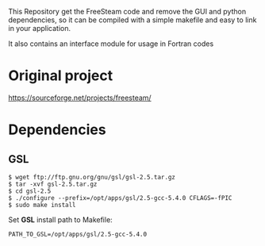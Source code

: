 This Repository get the FreeSteam code and remove the GUI and python dependencies, so it can be compiled with a simple makefile and easy to link in your application.

It also contains an interface module for usage in Fortran codes

Original project
================

https://sourceforge.net/projects/freesteam/

Dependencies
============  

GSL
---  

```
$ wget ftp://ftp.gnu.org/gnu/gsl/gsl-2.5.tar.gz
$ tar -xvf gsl-2.5.tar.gz
$ cd gsl-2.5
$ ./configure --prefix=/opt/apps/gsl/2.5-gcc-5.4.0 CFLAGS=-fPIC
$ sudo make install
```
Set **GSL** install path to Makefile:
```
PATH_TO_GSL=/opt/apps/gsl/2.5-gcc-5.4.0
```

